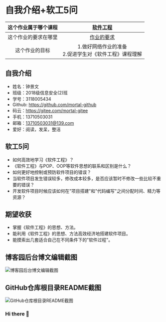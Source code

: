 # 自我介绍+软工5问
| 这个作业属于哪个课程   |  [软件工程](https://edu.cnblogs.com/campus/gdgy/informationsecurity1812)  |
|:---:|:---:|
|  这个作业的要求在哪里  |  [作业的要求](https://edu.cnblogs.com/campus/gdgy/informationsecurity1812/homework/11156)|
|这个作业的目标|1.做好网络作业的准备 <br/> 2.促进学生对《软件工程》课程理解|

## 自我介绍
+ 姓名：钟景文
+ 班级：2018级信息安全(2)班
+ 学号：3118005434
+ Github: https://github.com/mortal-github
+ 码云：https://gitee.com/mortal-gitee
+ 手机：13710503031
+ 邮箱：13710503031@139.com
+ 爱好：阅读，发呆，整洁

## 软工5问
+ 如何高效地学习《软件工程》？
+ 《软件工程》与POP、OOP等软件思想的联系和区别是什么？
+ 如何更好地控制或预防软件项目的错误？
+ 当软件项目发生错误较多，修改成本较多，是否应该暂时不修改一些比较不重要的错误？
+ 开发软件项目时候应该如何在"项目搭建"和"代码编写"之间分配时间、精力等资源？

## 期望收获
+ 掌握《软件工程》的思想、方法。
+ 能利用《软件工程》的思想、方法高效经济地搭建软件项目。
+ 能摸索出几套适合自己在不同条件下的"软件过程"。

## 博客园后台博文编辑截图
![博客园后台博文编辑截图](https://img2020.cnblogs.com/blog/2153102/202009/2153102-20200912113033479-858210515.png)

## GitHub仓库根目录README截图
![GitHub仓库根目录README截图](https://img2020.cnblogs.com/blog/2153102/202009/2153102-20200912113525620-1171658131.png)

### Hi there 👋

<!--
**mortal-github/mortal-github** is a ✨ _special_ ✨ repository because its `README.md` (this file) appears on your GitHub profile.

Here are some ideas to get you started:

- 🔭 I’m currently working on ...
- 🌱 I’m currently learning ...
- 👯 I’m looking to collaborate on ...
- 🤔 I’m looking for help with ...
- 💬 Ask me about ...
- 📫 How to reach me: ...
- 😄 Pronouns: ...
- ⚡ Fun fact: ...
-->

